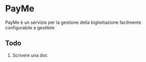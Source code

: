 # PayMe

PayMe è un servizio per la gestione della bigliettazione facilmente configurabile e gestibile

## Todo

1. Scrivere una doc
